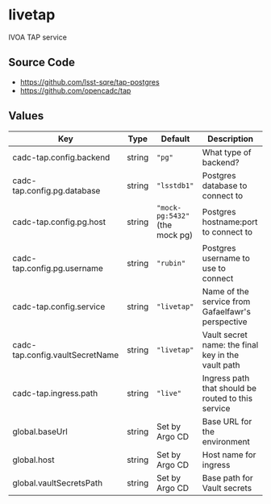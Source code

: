 # livetap

IVOA TAP service

## Source Code

* <https://github.com/lsst-sqre/tap-postgres>
* <https://github.com/opencadc/tap>

## Values

| Key | Type | Default | Description |
|-----|------|---------|-------------|
| cadc-tap.config.backend | string | `"pg"` | What type of backend? |
| cadc-tap.config.pg.database | string | `"lsstdb1"` | Postgres database to connect to |
| cadc-tap.config.pg.host | string | `"mock-pg:5432"` (the mock pg) | Postgres hostname:port to connect to |
| cadc-tap.config.pg.username | string | `"rubin"` | Postgres username to use to connect |
| cadc-tap.config.service | string | `"livetap"` | Name of the service from Gafaelfawr's perspective |
| cadc-tap.config.vaultSecretName | string | `"livetap"` | Vault secret name: the final key in the vault path |
| cadc-tap.ingress.path | string | `"live"` | Ingress path that should be routed to this service |
| global.baseUrl | string | Set by Argo CD | Base URL for the environment |
| global.host | string | Set by Argo CD | Host name for ingress |
| global.vaultSecretsPath | string | Set by Argo CD | Base path for Vault secrets |

